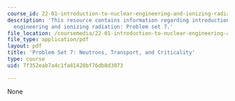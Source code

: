```yaml
---
course_id: 22-01-introduction-to-nuclear-engineering-and-ionizing-radiation-fall-2016
description: 'This resource contains information regarding introduction to nuclear
  engineering and ionizing radiation: Problem set 7.'
file_location: /coursemedia/22-01-introduction-to-nuclear-engineering-and-ionizing-radiation-fall-2016/7f352eab7a4c1fa81428bf76db8d3073_MIT22_01F16_ProblemSet7.pdf
file_type: application/pdf
layout: pdf
title: 'Problem Set 7: Neutrons, Transport, and Criticality'
type: course
uid: 7f352eab7a4c1fa81428bf76db8d3073

---
```

None